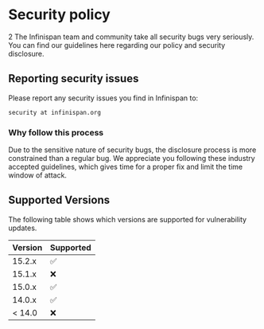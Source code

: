 # Security policy

2 The Infinispan team and community take all security bugs very seriously.
You can find our guidelines here regarding our policy and security disclosure.

## Reporting security issues

Please report any security issues you find in Infinispan to:

    security at infinispan.org

### Why follow this process

Due to the sensitive nature of security bugs, the disclosure process is more constrained than a regular bug.
We appreciate you following these industry accepted guidelines, which gives time for a proper fix and limit the time window of attack.

## Supported Versions

The following table shows which versions are supported for vulnerability updates.

| Version | Supported          |
| ------- | ------------------ |
| 15.2.x  | :white_check_mark: |
| 15.1.x  | :x: |
| 15.0.x  | :white_check_mark: |
| 14.0.x  | :white_check_mark: |
| < 14.0  | :x:                |

